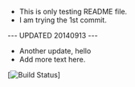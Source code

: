 - This is only testing README file.
- I am trying the 1st commit.

--- UPDATED 20140913 ---
- Another update, hello
- Add more text here.

[![Build Status](http://github.com/neskoppi)]